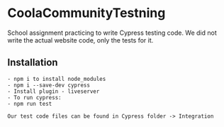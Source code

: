 # CoolaCommunityTestning

School assignment practicing to write Cypress testing code. 
We did not write the actual website code, only the tests for it.


## Installation

```- Clone the repository: https://github.com/LouLapins/CoolaCommunityTestning.git
- npm i to install node_modules
- npm i --save-dev cypress
- Install plugin - liveserver
- To run cypress:
- npm run test

Our test code files can be found in Cypress folder -> Integration
